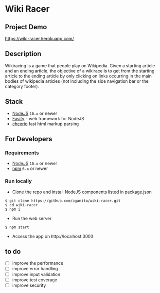 # Wiki Racer

## Project Demo 
https://wiki-racer.herokuapp.com/

## Description
Wikiracing is a game that people play on Wikipedia. Given a starting article and an ending article, the objective of a wikirace is to get from the starting article to the ending article by only clicking on links occurring in the main bodies of wikipedia articles (not including the side navigation bar or the category footer).

## Stack
- [NodeJS](https://nodejs.org) `10.x` or newer
- [Fasify](https://www.fastify.io/) - web framework for NodeJS
- [cheerio](https://cheerio.js.org/) fast html markup parsing

## For Developers
### Requirements
- [NodeJS](https://nodejs.org) `10.x` or newer
- [npm](https://www.npmjs.com/get-npm) `6.x` or newer

### Run locally
- Clone the repo and install NodeJS components listed in package.json
```shell
$ git clone https://github.com/aganita/wiki-racer.git
$ cd wiki-racer
$ npm i
```

- Run the web server 
```shell
$ npm start
```

- Access the app on http://localhost:3000

## to do
- [ ] improve the performance
- [ ] improve error handling
- [ ] improve input validation
- [ ] improve test coverage
- [ ] improve security
